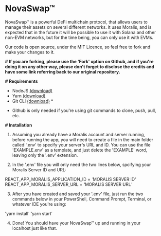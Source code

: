 # NovaSwap™
 NovaSwap™ is a powerful DeFi multichain protocol, that allows users to manage their assets on several different networks. It uses Moralis, and is expected that in the future it will be possible to use it with Solana and other non-EVM networks, but for the time being, you can only use it with EVMs.

 Our code is open source, under the MIT Licence, so feel free to fork and make your changes to it.

 <b># If you are forking, please use the 'Fork' option on Github, and if you're doing it on any other way, please don't forget to disclose the credits and have some link referring back to our original repository.</b>

 <b># Requirements</b>

- NodeJS <a href="https://nodejs.org/en/download/" target="_blank">(download)</a>
- Yarn <a href="https://yarnpkg.com/getting-started/install" target="_blank">(download)</a>
- Git CLI <a href="https://git-scm.com/downloads" target="_blank">(download)</a> *

* Github is only needed if you're using git commands to clone, push, pull, etc.

 <b># Installation</b>

 1. Assuming you already have a Moralis account and server running, before running the app, you will need to create a file in the main folder called '.env' to specify your server's URL and ID. You can use the file 'EXAMPLE.env' as a template, and just delete the 'EXAMPLE' word, leaving only the '.env' extension.

 2. In the '.env' file you will only need the two lines below, spcifying your Moralis Server ID and URL:

 REACT_APP_MORALIS_APPLICATION_ID = 'MORALIS SERVER ID'
 REACT_APP_MORALIS_SERVER_URL = 'MORALIS SERVER URL'

 3. After you have created and saved your '.env' file, just run the two commands below in your PowerShell, Command Prompt, Terminal, or whatever IDE you're using:

 'yarn install'
 'yarn start'

 4. Done! You should have your NovaSwap™ up and running in your localhost just like that.

